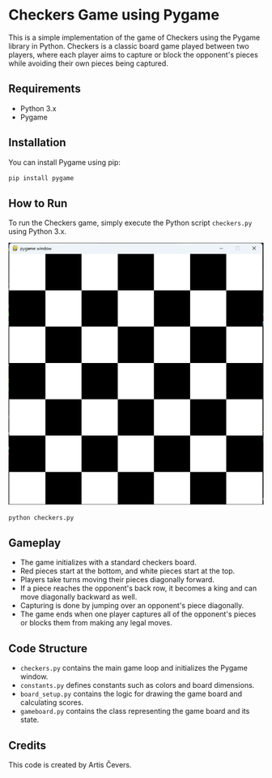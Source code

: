 # Checkers Game using Pygame

This is a simple implementation of the game of Checkers using the Pygame library in Python. Checkers is a classic board game played between two players, where each player aims to capture or block the opponent's pieces while avoiding their own pieces being captured.

## Requirements
- Python 3.x
- Pygame

## Installation
You can install Pygame using pip:
```bash
pip install pygame
```

## How to Run
To run the Checkers game, simply execute the Python script `checkers.py` using Python 3.x.

![Alt text](image.png)

```bash
python checkers.py
```

## Gameplay
- The game initializes with a standard checkers board.
- Red pieces start at the bottom, and white pieces start at the top.
- Players take turns moving their pieces diagonally forward.
- If a piece reaches the opponent's back row, it becomes a king and can move diagonally backward as well.
- Capturing is done by jumping over an opponent's piece diagonally.
- The game ends when one player captures all of the opponent's pieces or blocks them from making any legal moves.

## Code Structure
- `checkers.py` contains the main game loop and initializes the Pygame window.
- `constants.py` defines constants such as colors and board dimensions.
- `board_setup.py` contains the logic for drawing the game board and calculating scores.
- `gameboard.py` contains the class representing the game board and its state.

## Credits
This code is created by Artis Čevers.
